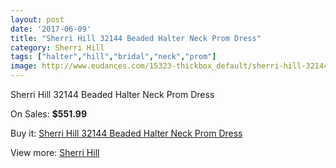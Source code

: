 ```yaml
---
layout: post
date: '2017-06-09'
title: "Sherri Hill 32144 Beaded Halter Neck Prom Dress"
category: Sherri Hill
tags: ["halter","hill","bridal","neck","prom"]
image: http://www.eudances.com/15323-thickbox_default/sherri-hill-32144-beaded-halter-neck-prom-dress.jpg
---
```

Sherri Hill 32144 Beaded Halter Neck Prom Dress

On Sales: **$551.99**
<a href="https://www.eudances.com/en/sherri-hill/4538-sherri-hill-32144-beaded-halter-neck-prom-dress.html"><amp-img layout="responsive" width="600" height="600" src="//www.eudances.com/15323-thickbox_default/sherri-hill-32144-beaded-halter-neck-prom-dress.jpg" alt="Sherri Hill 32144 Beaded Halter Neck Prom Dress 0" /></a>
<a href="https://www.eudances.com/en/sherri-hill/4538-sherri-hill-32144-beaded-halter-neck-prom-dress.html"><amp-img layout="responsive" width="600" height="600" src="//www.eudances.com/15328-thickbox_default/sherri-hill-32144-beaded-halter-neck-prom-dress.jpg" alt="Sherri Hill 32144 Beaded Halter Neck Prom Dress 1" /></a>
<a href="https://www.eudances.com/en/sherri-hill/4538-sherri-hill-32144-beaded-halter-neck-prom-dress.html"><amp-img layout="responsive" width="600" height="600" src="//www.eudances.com/15327-thickbox_default/sherri-hill-32144-beaded-halter-neck-prom-dress.jpg" alt="Sherri Hill 32144 Beaded Halter Neck Prom Dress 2" /></a>
<a href="https://www.eudances.com/en/sherri-hill/4538-sherri-hill-32144-beaded-halter-neck-prom-dress.html"><amp-img layout="responsive" width="600" height="600" src="//www.eudances.com/15326-thickbox_default/sherri-hill-32144-beaded-halter-neck-prom-dress.jpg" alt="Sherri Hill 32144 Beaded Halter Neck Prom Dress 3" /></a>
<a href="https://www.eudances.com/en/sherri-hill/4538-sherri-hill-32144-beaded-halter-neck-prom-dress.html"><amp-img layout="responsive" width="600" height="600" src="//www.eudances.com/15325-thickbox_default/sherri-hill-32144-beaded-halter-neck-prom-dress.jpg" alt="Sherri Hill 32144 Beaded Halter Neck Prom Dress 4" /></a>
<a href="https://www.eudances.com/en/sherri-hill/4538-sherri-hill-32144-beaded-halter-neck-prom-dress.html"><amp-img layout="responsive" width="600" height="600" src="//www.eudances.com/15324-thickbox_default/sherri-hill-32144-beaded-halter-neck-prom-dress.jpg" alt="Sherri Hill 32144 Beaded Halter Neck Prom Dress 5" /></a>

Buy it: [Sherri Hill 32144 Beaded Halter Neck Prom Dress](https://www.eudances.com/en/sherri-hill/4538-sherri-hill-32144-beaded-halter-neck-prom-dress.html "Sherri Hill 32144 Beaded Halter Neck Prom Dress")

View more: [Sherri Hill](https://www.eudances.com/en/80-Sherri-Hill "Sherri Hill")